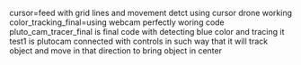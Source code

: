 cursor=feed with grid lines and movement detct using cursor drone working
color_tracking_final=using webcam perfectly woring code
pluto_cam_tracer_final is final code with detecting blue color and tracing it
test1 is plutocam connected with controls in such way that it will track object and move in that direction to bring object in center
